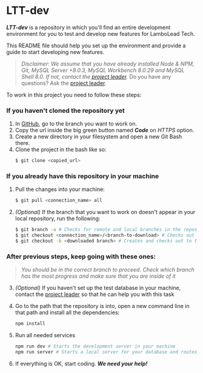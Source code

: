 # **LTT-dev**

_**LTT-dev**_ is a repository in which you'll find an entire development environment for you to test and develop new features for LamboLead Tech.

This README file should help you set up the environment and provide a guide to start developing new features.

> _Disclaimer: We assume that you have already installed Node & NPM, Git, MySQL Server +8.0.3, MySQL Workbench 8.0.29 and MySQL Shell 8.0. If not, contact the [project leader](https://github.com/LamboLead)._
> Do you have any questions? Ask the [project leader](https://github.com/LamboLead).

To work in this project you need to follow these steps:

### **If you haven't cloned the repository yet** 

1. In [GitHub](https://github.com/LamboLead/LLT-dev), go to the branch you want to work on.
2. Copy the url inside the big green button named **_Code_** on _HTTPS_ option.
3. Create a new directory in your filesystem and open a new Git Bash there.
4. Clone the project in the bash like so:
   ```sh
   $ git clone <copied_url>
   ```

### **If you already have this repository in your machine**

1. Pull the changes into your machine:
   ```sh
   $ git pull <connection_name> all
   ```

2. _(Optional)_ If the branch that you want to work on doesn't appear in your local repository, run the following:
   ```bash
   $ git branch -a # Checks for remote and local branches in the repository
   $ git checkout <connection_name>/<branch-to-download> # Checks out to the remote branch of interest. Now, HEAD is in a detached state
   $ git checkout -b <downloaded branch> # Creates and checks out to the corresponding branch in your local repository
   ```

### **After previous steps, keep going with these ones:**

> _You should be in the correct branch to proceed. Check which branch has the most progress and make sure that you are inside of it_

3. _(Optional)_ If you haven't set up the test database in your machine, contact the [project leader](https://github.com/LamboLead) so that he can help you with this task

4. Go to the path that the repository is into, open a new command line in that path and install all the dependencies:
   ```sh
   npm install
   ```

5. Run all needed services
   ```sh
   npm run dev # Starts the development server in your machine
   npm run server # Starts a local server for your database and routes
   ``` 

5. If everything is OK, start coding. ***We need your help!***
